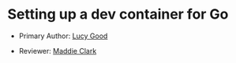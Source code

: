 # Setting up a dev container for Go

* Primary Author: [Lucy Good](https://github.com/lucykgood)

* Reviewer: [Maddie Clark](https://github.com/mbclark37)